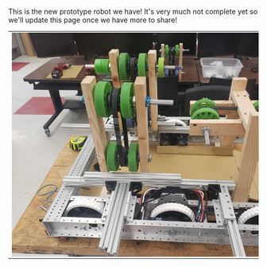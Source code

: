 This is the new prototype robot we have! It's very much not complete yet so we'll update this page once we have more to share!
<table>
<tr> 
<td>
<img src="docs/assets/prototype/20220117_090636.jpg"
style="float: left; max-width: 200%; height: auto; margin-right: 300px;"/>
</td>
<td>
<img src="docs/assets/prototype/20220117_090657.jpg"
style="float: left; max-width: 200%; height: auto; margin-left: 300px;"/>
</td>
</tr>
</table>
